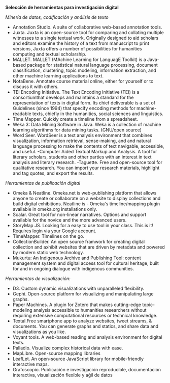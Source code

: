 **Selección de herramientas para investigación digital** 

*Minería de datos, codificación y análisis de texto* 

- Annotation Studio. A suite of collaborative web-based annotation tools. 
- Juxta. Juxta is an open-source tool for comparing and collating multiple witnesses to a single textual work. Originally designed to aid scholars and editors examine the history of a text from manuscript to print versions, Juxta offers a number of possibilities for humanities computing and textual scholarship. 
- MALLET. MALLET (MAchine Learning for LanguagE Toolkit) is a Java-based package for statistical natural language processing, document classification, clustering, topic modeling, information extraction, and other machine learning applications to text. 
- NotaBene. Annotate course material online, either for yourself or to discuss it with others. 
- TEI Encoding Initiative. The Text Encoding Initiative (TEI) is a consortiumthat develops and maintains a standard for the representation of texts in digital form. Its chief deliverable is a set of Guidelines (since 1994) that specify encoding methods for machine-readable texts, chiefly in the humanities, social sciences and linguistics. 
- Time Mapper. Quickly create a timeline from a spreadsheet. 
- Weka 3: Data Mining Software in Java. Weka is a collection of machine learning algorithms for data mining tasks. (GNU/open source) 
- Word Seer. WordSeer is a text analysis environment that combines visualization, information retrieval, sense-making, and and natural language processing to make the contents of text navigable, accessible, and useful. 
-Computer Aided Textual Markup and Analysis. A tool for literary scholars, students and other parties with an interest in text analysis and literary research. 
-Taguette. Free and open-source tool for qualitative research. You can import your research materials, highlight and tag quotes, and export the results. 


*Herramientas de publicación digital* 
- Omeka & Neatline. Omeka.net is web-publishing platform that allows anyone to create or collaborate on a website to display collections and build digital exhibitions. Neatline is - Omeka's timeline/mapping plugin available in omeka.org installations only. 
- Scalar. Great tool for non-linear narratives. Options and support available for the novice and the more advanced users. 
- StoryMap JS. Looking for a easy to use tool in your class. This is it! Requires login via your Google account. 
- TimeMapper. Timelines on the go. 
- CollectionBuilder. An open source framwork for creating digital collection and axhibit websites that are driven by metadata and powered by modern static web technology. 
- Mukurtu: An Indigenous Archive and Publishing Tool: content management system and digital access tool for cultural heritage, built for and in ongoing dialogue with indigenous communities. 

*Herramientas de visualización:* 
- D3. Custom dynamic visualizations with unparalleled flexibility. 
- Gephi. Open-source platform for visualizing and manipulating large graphs. 
- Paper Machines. A plugin for Zotero that makes cutting-edge topic-modeling analysis accessible to humanities researchers without requiring extensive computational resources or technical knowledge. 
- Textal.Free smartphone app to analyze websites, tweet streams, & documents. You can generate graphs and statics, and share data and visualizations as you like. 
- Voyant tools.  A web-based reading and analysis environment for digital texts.  
- Palladio. Visualize complex historical data with ease.  
- MapLibre. Open-source mapping libraries 
- LeafLet. An open-source JavaScript library  for mobile-friendly interactive maps. 
- Grafoscopio. Publicación e investigación reproducible, documentación interactiva, visualización flexible y aǵil de datos 
 

 

 
